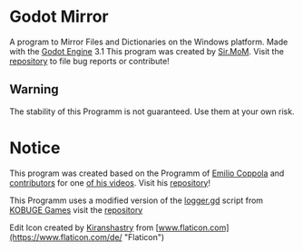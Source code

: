 # Godot Mirror

A program to Mirror Files and Dictionaries on the Windows platform. Made with the [Godot Engine](https://godotengine.org) 3.1
This program was created by [Sir.MoM](https://github.com/SirMoM).
Visit the [repository](https://github.com/SirMoM/Godot-Mirror) to file bug reports or contribute!

## Warning

The stability of this Programm is not guaranteed. Use them at your own risk.

# Notice

This program was created based on the Programm of [Emilio Coppola](https://www.patreon.com/coppolaemilio) and [contributors](https://github.com/coppolaemilio/godot-nightly/graphs/contributors) for one [of his videos](https://www.youtube.com/watch?v=WaUaNiq-5DY). Visit his [repository](https://github.com/coppolaemilio/godot-nightly)!

This Programm uses a modified version of the [logger.gd](https://github.com/KOBUGE-Games/godot-logger/blob/master/logger.gd) script from
[KOBUGE Games](https://github.com/KOBUGE-Games) visit the [repository](https://github.com/KOBUGE-Games/godot-logger)

Edit Icon created by [Kiranshastry](https://www.flaticon.com/de/autoren/kiranshastry "Kiranshastry") from [www.flaticon.com](https://www.flaticon.com/de/ "Flaticon")